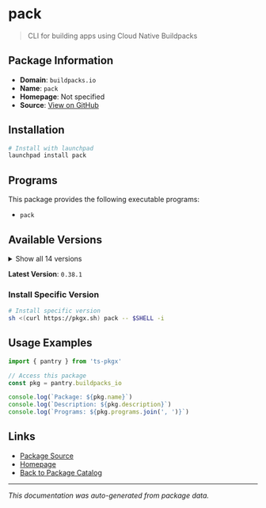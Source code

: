 # pack

> CLI for building apps using Cloud Native Buildpacks

## Package Information

- **Domain**: `buildpacks.io`
- **Name**: `pack`
- **Homepage**: Not specified
- **Source**: [View on GitHub](https://github.com/pkgxdev/pantry/tree/main/projects/buildpacks.io/package.yml)

## Installation

```bash
# Install with launchpad
launchpad install pack
```

## Programs

This package provides the following executable programs:

- `pack`

## Available Versions

<details>
<summary>Show all 14 versions</summary>

- `0.38.1`, `0.38.0`, `0.37.0`, `0.36.4`, `0.36.3`
- `0.36.2`, `0.36.1`, `0.36.0`, `0.35.1`, `0.35.0`
- `0.34.2`, `0.34.1`, `0.34.0`, `0.33.2`

</details>

**Latest Version**: `0.38.1`

### Install Specific Version

```bash
# Install specific version
sh <(curl https://pkgx.sh) pack -- $SHELL -i
```

## Usage Examples

```typescript
import { pantry } from 'ts-pkgx'

// Access this package
const pkg = pantry.buildpacks_io

console.log(`Package: ${pkg.name}`)
console.log(`Description: ${pkg.description}`)
console.log(`Programs: ${pkg.programs.join(', ')}`)
```

## Links

- [Package Source](https://github.com/pkgxdev/pantry/tree/main/projects/buildpacks.io/package.yml)
- [Homepage](#)
- [Back to Package Catalog](../package-catalog.md)

---

*This documentation was auto-generated from package data.*
